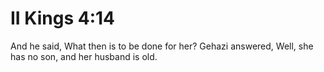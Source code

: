 # II Kings 4:14

And he said, What then is to be done for her? Gehazi answered, Well, she has no son, and her husband is old.
